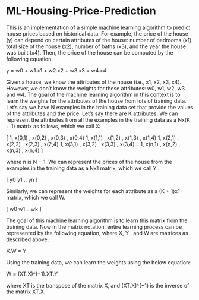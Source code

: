 # ML-Housing-Price-Prediction
This is an implementation of a simple machine learning algorithm to
predict house prices based on historical data.
For example, the price of the house (y) can depend on certain attributes of the house: number of
bedrooms (x1), total size of the house (x2), number of baths (x3), and the year the house was built (x4).
Then, the price of the house can be computed by the following equation:

y = w0 + w1.x1 + w2.x2 + w3.x3 + w4.x4

Given a house, we know the attributes of the house (i.e., x1, x2, x3, x4). However, we don’t know
the weights for these attributes: w0, w1, w2, w3 and w4. The goal of the machine learning algorithm in
this context is to learn the weights for the attributes of the house from lots of training data.
Let’s say we have N examples in the training data set that provide the values of the attributes and
the price. Let’s say there are K attributes. We can represent the attributes from all the examples in the
training data as a Nx(K + 1) matrix as follows, which we call X:

[
1, x(0,1) , x(0,2) , x(0,3) , x(0,4)
1, x(1,1) , x(1,2) , x(1,3) , x(1,4)
1, x(2,1) , x(2,2) , x(2,3) , x(2,4)
1, x(3,1) , x(3,2) , x(3,3) , x(3,4)
..
1, x(n,1) , x(n,2) , x(n,3) , x(n,4)
]

where n is N − 1. We can represent the prices of the house from the examples in the training data
as a Nx1 matrix, which we call Y .

[
y0
y1
..
yn
]

Similarly, we can represent the weights for each attribute as a (K + 1)x1 matrix, which we call W.

[
w0
w1
..
wk
]

The goal of this machine learning algorithm is to learn this matrix from the training data.
Now in the matrix notation, entire learning process can be represented by the following equation,
where X, Y , and W are matrices as described above.

X.W = Y

Using the training data, we can learn the weights using the below equation:

W = (XT.X)^(−1).XT.Y

where XT is the transpose of the matrix X, and (XT.X)^(−1) is the inverse of the matrix XT.X.
